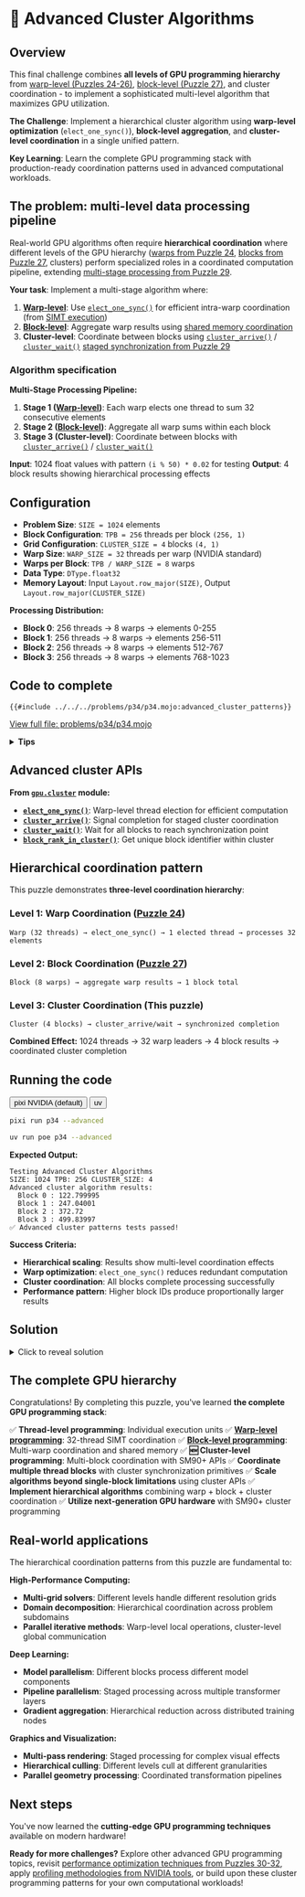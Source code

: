 # 🧠 Advanced Cluster Algorithms

## Overview

This final challenge combines **all levels of GPU programming hierarchy** from [warp-level (Puzzles 24-26)](../puzzle_24/puzzle_24.md), [block-level (Puzzle 27)](../puzzle_27/puzzle_27.md), and cluster coordination - to implement a sophisticated multi-level algorithm that maximizes GPU utilization.

**The Challenge**: Implement a hierarchical cluster algorithm using **warp-level optimization** (`elect_one_sync()`), **block-level aggregation**, and **cluster-level coordination** in a single unified pattern.

**Key Learning**: Learn the complete GPU programming stack with production-ready coordination patterns used in advanced computational workloads.

## The problem: multi-level data processing pipeline

Real-world GPU algorithms often require **hierarchical coordination** where different levels of the GPU hierarchy ([warps from Puzzle 24](../puzzle_24/warp_simt.md), [blocks from Puzzle 27](../puzzle_27/block_sum.md), clusters) perform specialized roles in a coordinated computation pipeline, extending [multi-stage processing from Puzzle 29](../puzzle_29/barrier.md).

**Your task**: Implement a multi-stage algorithm where:

1. **[Warp-level](../puzzle_24/warp_sum.md)**: Use [`elect_one_sync()`](https://docs.modular.com/mojo/stdlib/gpu/cluster/elect_one_sync) for efficient intra-warp coordination (from [SIMT execution](../puzzle_24/warp_simt.md))
2. **[Block-level](../puzzle_27/block_sum.md)**: Aggregate warp results using [shared memory coordination](../puzzle_08/puzzle_08.md)
3. **Cluster-level**: Coordinate between blocks using [`cluster_arrive()`](https://docs.modular.com/mojo/stdlib/gpu/cluster/cluster_arrive) / [`cluster_wait()`](https://docs.modular.com/mojo/stdlib/gpu/cluster/cluster_wait) [staged synchronization from Puzzle 29](../puzzle_29/barrier.md)

### Algorithm specification

**Multi-Stage Processing Pipeline:**

1. **Stage 1 ([Warp-level](../puzzle_24/puzzle_24.md))**: Each warp elects one thread to sum 32 consecutive elements
2. **Stage 2 ([Block-level](../puzzle_27/puzzle_27.md))**: Aggregate all warp sums within each block
3. **Stage 3 (Cluster-level)**: Coordinate between blocks with [`cluster_arrive()`](https://docs.modular.com/mojo/stdlib/gpu/cluster/cluster_arrive) / [`cluster_wait()`](https://docs.modular.com/mojo/stdlib/gpu/cluster/cluster_wait)

**Input**: 1024 float values with pattern `(i % 50) * 0.02` for testing
**Output**: 4 block results showing hierarchical processing effects

## Configuration

- **Problem Size**: `SIZE = 1024` elements
- **Block Configuration**: `TPB = 256` threads per block `(256, 1)`
- **Grid Configuration**: `CLUSTER_SIZE = 4` blocks `(4, 1)`
- **Warp Size**: `WARP_SIZE = 32` threads per warp (NVIDIA standard)
- **Warps per Block**: `TPB / WARP_SIZE = 8` warps
- **Data Type**: `DType.float32`
- **Memory Layout**: Input `Layout.row_major(SIZE)`, Output `Layout.row_major(CLUSTER_SIZE)`

**Processing Distribution:**

- **Block 0**: 256 threads → 8 warps → elements 0-255
- **Block 1**: 256 threads → 8 warps → elements 256-511
- **Block 2**: 256 threads → 8 warps → elements 512-767
- **Block 3**: 256 threads → 8 warps → elements 768-1023

## Code to complete

```mojo
{{#include ../../../problems/p34/p34.mojo:advanced_cluster_patterns}}
```

<a href="{{#include ../_includes/repo_url.md}}/blob/main/problems/p34/p34.mojo" class="filename">View full file: problems/p34/p34.mojo</a>

<details>
<summary><strong>Tips</strong></summary>

<div class="solution-tips">

### **Warp-level optimization patterns**

- Use [`elect_one_sync()`](https://docs.modular.com/mojo/stdlib/gpu/cluster/elect_one_sync) to select one thread per warp for computation (from [warp programming basics](../puzzle_24/warp_sum.md))
- The elected thread should process 32 consecutive elements (leveraging [SIMT execution](../puzzle_24/warp_simt.md))
- Compute warp start with `(local_i // 32) * 32` to find warp boundaries (lane indexing from [warp concepts](../puzzle_24/puzzle_24.md))
- Store warp results back in [shared memory at elected thread's position](../puzzle_08/puzzle_08.md)

### **Block-level aggregation strategy**

- After warp processing, aggregate across all warp results (extending [block coordination from Puzzle 27](../puzzle_27/block_sum.md))
- Read from elected positions: indices 0, 32, 64, 96, 128, 160, 192, 224
- Use loop `for i in range(0, tpb, 32)` to iterate through warp leaders (pattern from [reduction algorithms](../puzzle_12/puzzle_12.md))
- Only thread 0 should compute the final block total (single-writer pattern from [barrier coordination](../puzzle_29/barrier.md))

### **Cluster coordination flow**

1. **Process**: Each block processes its data with hierarchical warp optimization
2. **Signal**: [`cluster_arrive()`](https://docs.modular.com/mojo/stdlib/gpu/cluster/cluster_arrive) indicates completion of local processing
3. **Store**: Thread 0 writes the block result to output
4. **Wait**: [`cluster_wait()`](https://docs.modular.com/mojo/stdlib/gpu/cluster/cluster_wait) ensures all blocks complete before termination

### **Data scaling and bounds checking**

- Scale input by `Float32(block_id + 1)` to create distinct block patterns
- Always check `global_i < size` before reading input (from [guards in Puzzle 3](../puzzle_03/puzzle_03.md))
- Use `barrier()` between processing phases within blocks (from [synchronization patterns](../puzzle_29/barrier.md))
- Handle warp boundary conditions carefully in loops (considerations from [warp programming](../puzzle_24/warp_simt.md))

</div>
</details>

## Advanced cluster APIs

**From [`gpu.cluster`](https://docs.modular.com/mojo/stdlib/gpu/cluster/) module:**

- **[`elect_one_sync()`](https://docs.modular.com/mojo/stdlib/gpu/cluster/elect_one_sync)**: Warp-level thread election for efficient computation
- **[`cluster_arrive()`](https://docs.modular.com/mojo/stdlib/gpu/cluster/cluster_arrive)**: Signal completion for staged cluster coordination
- **[`cluster_wait()`](https://docs.modular.com/mojo/stdlib/gpu/cluster/cluster_wait)**: Wait for all blocks to reach synchronization point
- **[`block_rank_in_cluster()`](https://docs.modular.com/mojo/stdlib/gpu/cluster/block_rank_in_cluster)**: Get unique block identifier within cluster

## Hierarchical coordination pattern

This puzzle demonstrates **three-level coordination hierarchy**:

### **Level 1: Warp Coordination** ([Puzzle 24](../puzzle_24/puzzle_24.md))

```
Warp (32 threads) → elect_one_sync() → 1 elected thread → processes 32 elements
```

### **Level 2: Block Coordination** ([Puzzle 27](../puzzle_27/puzzle_27.md))

```
Block (8 warps) → aggregate warp results → 1 block total
```

### **Level 3: Cluster Coordination** (This puzzle)

```
Cluster (4 blocks) → cluster_arrive/wait → synchronized completion
```

**Combined Effect:** 1024 threads → 32 warp leaders → 4 block results → coordinated cluster completion

## Running the code

<div class="code-tabs" data-tab-group="package-manager">
  <div class="tab-buttons">
    <button class="tab-button">pixi NVIDIA (default)</button>
    <button class="tab-button">uv</button>
  </div>
  <div class="tab-content">

```bash
pixi run p34 --advanced
```

  </div>
  <div class="tab-content">

```bash
uv run poe p34 --advanced
```

  </div>
</div>

**Expected Output:**

```
Testing Advanced Cluster Algorithms
SIZE: 1024 TPB: 256 CLUSTER_SIZE: 4
Advanced cluster algorithm results:
  Block 0 : 122.799995
  Block 1 : 247.04001
  Block 2 : 372.72
  Block 3 : 499.83997
✅ Advanced cluster patterns tests passed!
```

**Success Criteria:**

- **Hierarchical scaling**: Results show multi-level coordination effects
- **Warp optimization**: `elect_one_sync()` reduces redundant computation
- **Cluster coordination**: All blocks complete processing successfully
- **Performance pattern**: Higher block IDs produce proportionally larger results

## Solution

<details class="solution-details">
<summary>Click to reveal solution</summary>

```mojo
{{#include ../../../solutions/p34/p34.mojo:advanced_cluster_patterns_solution}}
```

<div class="solution-explanation">

**The advanced cluster patterns solution demonstrates a sophisticated three-level hierarchical optimization that combines warp, block, and cluster coordination for maximum GPU utilization:**

## **Level 1: Warp-Level Optimization (Thread Election)**

**Data preparation and scaling:**

```mojo
var data_scale = Float32(block_id + 1)  # Block-specific scaling factor
if global_i < size:
    shared_data[local_i] = input[global_i] * data_scale
else:
    shared_data[local_i] = 0.0  # Zero-pad for out-of-bounds
barrier()  # Ensure all threads complete data loading
```

**Warp-level thread election:**

```mojo
if elect_one_sync():  # Hardware elects exactly 1 thread per warp
    var warp_sum: Float32 = 0.0
    var warp_start = (local_i // 32) * 32  # Calculate warp boundary
    for i in range(32):  # Process entire warp's data
        if warp_start + i < tpb:
            warp_sum += shared_data[warp_start + i][0]
    shared_data[local_i] = warp_sum  # Store result at elected thread's position
```

**Warp boundary calculation explained:**

- **Thread 37** (in warp 1): `warp_start = (37 // 32) * 32 = 1 * 32 = 32`
- **Thread 67** (in warp 2): `warp_start = (67 // 32) * 32 = 2 * 32 = 64`
- **Thread 199** (in warp 6): `warp_start = (199 // 32) * 32 = 6 * 32 = 192`

**Election pattern visualization (TPB=256, 8 warps):**

```
Warp 0 (threads 0-31):   elect_one_sync() → Thread 0   processes elements 0-31
Warp 1 (threads 32-63):  elect_one_sync() → Thread 32  processes elements 32-63
Warp 2 (threads 64-95):  elect_one_sync() → Thread 64  processes elements 64-95
Warp 3 (threads 96-127): elect_one_sync() → Thread 96  processes elements 96-127
Warp 4 (threads 128-159):elect_one_sync() → Thread 128 processes elements 128-159
Warp 5 (threads 160-191):elect_one_sync() → Thread 160 processes elements 160-191
Warp 6 (threads 192-223):elect_one_sync() → Thread 192 processes elements 192-223
Warp 7 (threads 224-255):elect_one_sync() → Thread 224 processes elements 224-255
```

## **Level 2: Block-level aggregation (Warp Leader Coordination)**

**Inter-warp synchronization:**

```mojo
barrier()  # Ensure all warps complete their elected computations
```

**Warp leader aggregation (Thread 0 only):**

```mojo
if local_i == 0:
    var block_total: Float32 = 0.0
    for i in range(0, tpb, 32):  # Iterate through warp leader positions
        if i < tpb:
            block_total += shared_data[i][0]  # Sum warp results
    output[block_id] = block_total
```

**Memory access pattern:**

- Thread 0 reads from: `shared_data[0]`, `shared_data[32]`, `shared_data[64]`, `shared_data[96]`, `shared_data[128]`, `shared_data[160]`, `shared_data[192]`, `shared_data[224]`
- These positions contain the warp sums computed by elected threads
- Result: 8 warp sums → 1 block total

## **Level 3: Cluster-level staged synchronization**

**Staged synchronization approach:**

```mojo
cluster_arrive()  # Non-blocking: signal this block's completion
# ... Thread 0 computes and stores block result ...
cluster_wait()    # Blocking: wait for all blocks to complete
```

**Why staged synchronization?**

- **[`cluster_arrive()`](https://docs.modular.com/mojo/stdlib/gpu/cluster/cluster_arrive)** called **before** final computation allows overlapping work
- Block can compute its result while other blocks are still processing
- **[`cluster_wait()`](https://docs.modular.com/mojo/stdlib/gpu/cluster/cluster_wait)** ensures deterministic completion order
- More efficient than [`cluster_sync()`](https://docs.modular.com/mojo/stdlib/gpu/cluster/cluster_sync) for independent block computations

## **Advanced pattern characteristics**

**Hierarchical computation reduction:**

1. **256 threads** → **8 elected threads** (32x reduction per block)
2. **8 warp sums** → **1 block total** (8x reduction per block)
3. **4 blocks** → **staged completion** (synchronized termination)
4. **Total efficiency**: 256x reduction in redundant computation per block

**Memory access optimization:**

- **Level 1**: Coalesced reads from `input[global_i]`, scaled writes to shared memory
- **Level 2**: Elected threads perform warp-level aggregation (8 computations vs 256)
- **Level 3**: Thread 0 performs block-level aggregation (1 computation vs 8)
- **Result**: Minimized memory bandwidth usage through hierarchical reduction

**Synchronization hierarchy:**

1. **`barrier()`**: Intra-block thread synchronization (after data loading and warp processing)
2. **[`cluster_arrive()`](https://docs.modular.com/mojo/stdlib/gpu/cluster/cluster_arrive)**: Inter-block signaling (non-blocking, enables work overlap)
3. **[`cluster_wait()`](https://docs.modular.com/mojo/stdlib/gpu/cluster/cluster_wait)**: Inter-block synchronization (blocking, ensures completion order)

**Why this is "advanced":**

- **Multi-level optimization**: Combines warp, block, and cluster programming techniques
- **Hardware efficiency**: Leverages [`elect_one_sync()`](https://docs.modular.com/mojo/stdlib/gpu/cluster/elect_one_sync) for optimal warp utilization
- **Staged coordination**: Uses advanced cluster APIs for flexible synchronization
- **Production-ready**: Demonstrates patterns used in real-world GPU libraries

**Real-world performance benefits:**

- **Reduced memory pressure**: Fewer threads accessing shared memory simultaneously
- **Better warp utilization**: Elected threads perform focused computation
- **Scalable coordination**: Staged synchronization handles larger cluster sizes
- **Algorithm flexibility**: Foundation for complex multi-stage processing pipelines

**Complexity analysis:**

- **Warp level**: O(32) operations per elected thread = O(256) total per block
- **Block level**: O(8) aggregation operations per block
- **Cluster level**: O(1) synchronization overhead per block
- **Total**: Linear complexity with massive parallelization benefits

</div>
</details>

## The complete GPU hierarchy

Congratulations! By completing this puzzle, you've learned **the complete GPU programming stack**:

✅ **Thread-level programming**: Individual execution units
✅ **[Warp-level programming](../puzzle_24/puzzle_24.md)**: 32-thread SIMT coordination
✅ **[Block-level programming](../puzzle_27/puzzle_27.md)**: Multi-warp coordination and shared memory
✅ **🆕 Cluster-level programming**: Multi-block coordination with SM90+ APIs
✅ **Coordinate multiple thread blocks** with cluster synchronization primitives
✅ **Scale algorithms beyond single-block limitations** using cluster APIs
✅ **Implement hierarchical algorithms** combining warp + block + cluster coordination
✅ **Utilize next-generation GPU hardware** with SM90+ cluster programming

## Real-world applications

The hierarchical coordination patterns from this puzzle are fundamental to:

**High-Performance Computing:**

- **Multi-grid solvers**: Different levels handle different resolution grids
- **Domain decomposition**: Hierarchical coordination across problem subdomains
- **Parallel iterative methods**: Warp-level local operations, cluster-level global communication

**Deep Learning:**

- **Model parallelism**: Different blocks process different model components
- **Pipeline parallelism**: Staged processing across multiple transformer layers
- **Gradient aggregation**: Hierarchical reduction across distributed training nodes

**Graphics and Visualization:**

- **Multi-pass rendering**: Staged processing for complex visual effects
- **Hierarchical culling**: Different levels cull at different granularities
- **Parallel geometry processing**: Coordinated transformation pipelines

## Next steps

You've now learned the **cutting-edge GPU programming techniques** available on modern hardware!

**Ready for more challenges?** Explore other advanced GPU programming topics, revisit [performance optimization techniques from Puzzles 30-32](../puzzle_30/puzzle_30.md), apply [profiling methodologies from NVIDIA tools](../puzzle_30/nvidia_profiling_basics.md), or build upon these cluster programming patterns for your own computational workloads!
